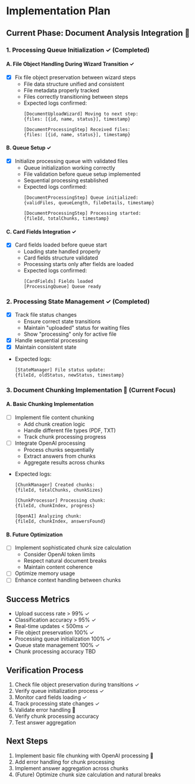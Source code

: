 # Implementation Plan

## Current Phase: Document Analysis Integration 🔄

### 1. Processing Queue Initialization ✓ (Completed)
#### A. File Object Handling During Wizard Transition ✓
- [x] Fix file object preservation between wizard steps
  - File data structure unified and consistent
  - File metadata properly tracked
  - Files correctly transitioning between steps
  - Expected logs confirmed:
    ```
    [DocumentUploadWizard] Moving to next step:
    {files: [{id, name, status}], timestamp}

    [DocumentProcessingStep] Received files:
    {files: [{id, name, status}], timestamp}
    ```

#### B. Queue Setup ✓
- [x] Initialize processing queue with validated files
  - Queue initialization working correctly
  - File validation before queue setup implemented
  - Sequential processing established
  - Expected logs confirmed:
    ```
    [DocumentProcessingStep] Queue initialized:
    {validFiles, queueLength, fileDetails, timestamp}

    [DocumentProcessingStep] Processing started:
    {fileId, totalChunks, timestamp}
    ```

#### C. Card Fields Integration ✓
- [x] Card fields loaded before queue start
  - Loading state handled properly
  - Card fields structure validated
  - Processing starts only after fields are loaded
  - Expected logs confirmed:
    ```
    [CardFields] Fields loaded
    [ProcessingQueue] Queue ready
    ```

### 2. Processing State Management ✓ (Completed)
- [x] Track file status changes
  - Ensure correct state transitions
  - Maintain "uploaded" status for waiting files
  - Show "processing" only for active file
- [x] Handle sequential processing
- [x] Maintain consistent state
- Expected logs:
  ```
  [StateManager] File status update:
  {fileId, oldStatus, newStatus, timestamp}
  ```

### 3. Document Chunking Implementation 🔄 (Current Focus)
#### A. Basic Chunking Implementation
- [ ] Implement file content chunking
  - Add chunk creation logic
  - Handle different file types (PDF, TXT)
  - Track chunk processing progress
- [ ] Integrate OpenAI processing
  - Process chunks sequentially
  - Extract answers from chunks
  - Aggregate results across chunks
- Expected logs:
  ```
  [ChunkManager] Created chunks:
  {fileId, totalChunks, chunkSizes}

  [ChunkProcessor] Processing chunk:
  {fileId, chunkIndex, progress}

  [OpenAI] Analyzing chunk:
  {fileId, chunkIndex, answersFound}
  ```

#### B. Future Optimization
- [ ] Implement sophisticated chunk size calculation
  - Consider OpenAI token limits
  - Respect natural document breaks
  - Maintain content coherence
- [ ] Optimize memory usage
- [ ] Enhance context handling between chunks

## Success Metrics
- Upload success rate > 99% ✓
- Classification accuracy > 95% ✓
- Real-time updates < 500ms ✓
- File object preservation 100% ✓
- Processing queue initialization 100% ✓
- Queue state management 100% ✓
- Chunk processing accuracy TBD

## Verification Process
1. Check file object preservation during transitions ✓
2. Verify queue initialization process ✓
3. Monitor card fields loading ✓
4. Track processing state changes ✓
5. Validate error handling 🔄
6. Verify chunk processing accuracy
7. Test answer aggregation

## Next Steps
1. Implement basic file chunking with OpenAI processing 🔄
2. Add error handling for chunk processing
3. Implement answer aggregation across chunks
4. (Future) Optimize chunk size calculation and natural breaks